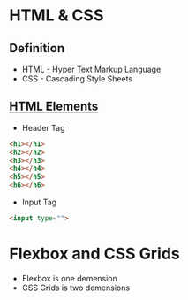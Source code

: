 # HTML & CSS


## Definition
* HTML - Hyper Text Markup Language
* CSS - Cascading Style Sheets

## [HTML Elements](https://github.com/Hyuk/HTML-CSS/blob/master/html5-elements/README.md)


* Header Tag
```html
<h1></h1>
<h2></h2>
<h3></h3>
<h4></h4>
<h5></h5>
<h6></h6>
```



* Input Tag
```html
<input type="">
```

# Flexbox and CSS Grids
* Flexbox is one demension
* CSS Grids is two demensions

